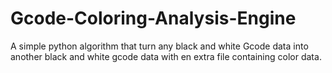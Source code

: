# Gcode-Coloring-Analysis-Engine
A simple python algorithm that turn any black and white Gcode data into another black and white gcode data with en extra file containing color data.
